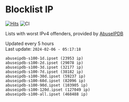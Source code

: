 # Blocklist IP

[![Hits](https://hits.seeyoufarm.com/api/count/incr/badge.svg?url=https%3A%2F%2Fgithub.com%2Fborestad%2Fblocklist-ip%2F&count_bg=%2379C83D&title_bg=%23555555&icon=&icon_color=%23E7E7E7&title=hits&edge_flat=false)](https://hits.seeyoufarm.com)  ![CI](https://img.shields.io/github/workflow/status/borestad/blocklist-ip/CI?style=flat-square)

Lists with worst IPv4 offenders, provided by [AbuseIPDB](https://www.abuseipdb.com/)

<!-- FOOTER-PLACEHOLDER -->
Updated every 5 hours<br>
Last update: `2024-02-06 - 05:17:18`
```
abuseipdb-s100-1d.ipset (23953 ip)
abuseipdb-s100-2d.ipset (29078 ip)
abuseipdb-s100-3d.ipset (32177 ip)
abuseipdb-s100-7d.ipset (38182 ip)
abuseipdb-s100-30d.ipset (59237 ip)
abuseipdb-s100-60d.ipset (82096 ip)
abuseipdb-s100-90d.ipset (103905 ip)
abuseipdb-s100-120d.ipset (127049 ip)
abuseipdb-s100-all.ipset (468488 ip)
```
